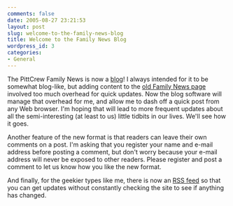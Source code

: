 ```yaml
---
comments: false
date: 2005-08-27 23:21:53
layout: post
slug: welcome-to-the-family-news-blog
title: Welcome to the Family News Blog
wordpress_id: 3
categories:
- General
---
```


The PittCrew Family News is now a [blog](http://en.wikipedia.org/wiki/Blog)! I always intended for it to be somewhat blog-like, but adding content to the [old Family News page](/familynews.html) involved too much overhead for quick updates. Now the blog software will manage that overhead for me, and allow me to dash off a quick post from any Web browser. I'm hoping that will lead to more frequent updates about all the semi-interesting (at least to us) little tidbits in our lives. We'll see how it goes.

Another feature of the new format is that readers can leave their own comments on a post. I'm asking that you register your name and e-mail address before posting a comment, but don't worry because your e-mail address will never be exposed to other readers. Please register and post a comment to let us know how you like the new format.

And finally, for the geekier types like me, there is now an [RSS feed](http://www.pittcrew.net/news/feed/) so that you can get updates without constantly checking the site to see if anything has changed.
